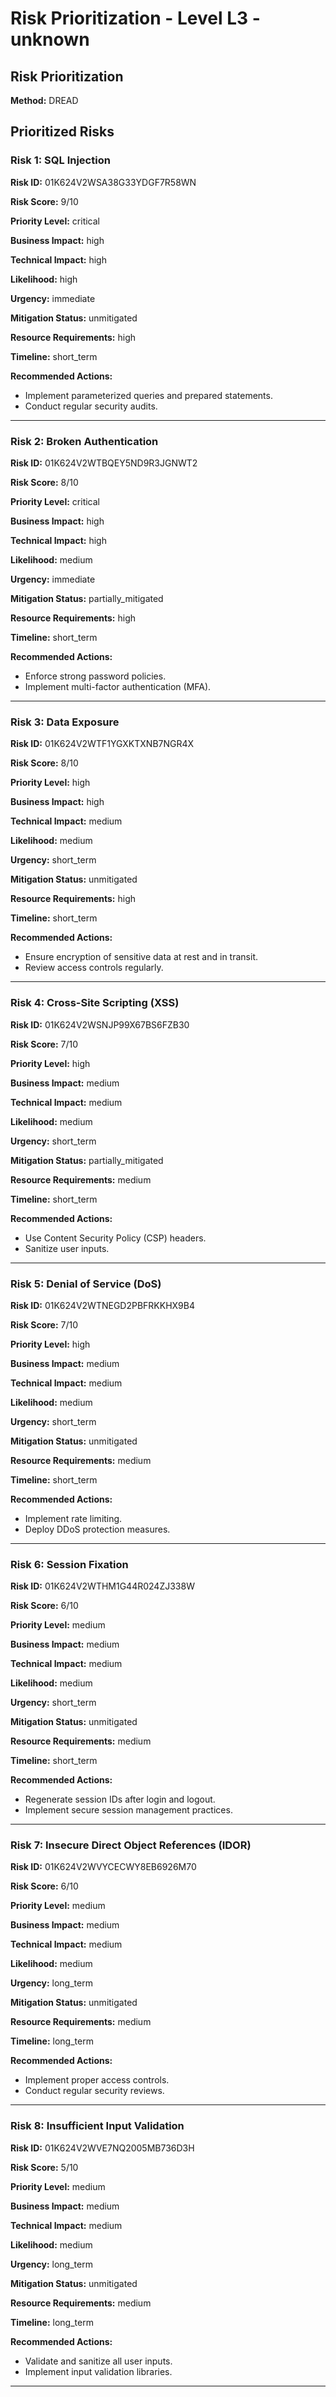# Risk Prioritization - Level L3 - unknown

## Risk Prioritization

**Method:** DREAD

## Prioritized Risks

### Risk 1: SQL Injection

**Risk ID:** 01K624V2WSA38G33YDGF7R58WN

**Risk Score:** 9/10

**Priority Level:** critical

**Business Impact:** high

**Technical Impact:** high

**Likelihood:** high

**Urgency:** immediate

**Mitigation Status:** unmitigated

**Resource Requirements:** high

**Timeline:** short_term

**Recommended Actions:**
- Implement parameterized queries and prepared statements.
- Conduct regular security audits.

---

### Risk 2: Broken Authentication

**Risk ID:** 01K624V2WTBQEY5ND9R3JGNWT2

**Risk Score:** 8/10

**Priority Level:** critical

**Business Impact:** high

**Technical Impact:** high

**Likelihood:** medium

**Urgency:** immediate

**Mitigation Status:** partially_mitigated

**Resource Requirements:** high

**Timeline:** short_term

**Recommended Actions:**
- Enforce strong password policies.
- Implement multi-factor authentication (MFA).

---

### Risk 3: Data Exposure

**Risk ID:** 01K624V2WTF1YGXKTXNB7NGR4X

**Risk Score:** 8/10

**Priority Level:** high

**Business Impact:** high

**Technical Impact:** medium

**Likelihood:** medium

**Urgency:** short_term

**Mitigation Status:** unmitigated

**Resource Requirements:** high

**Timeline:** short_term

**Recommended Actions:**
- Ensure encryption of sensitive data at rest and in transit.
- Review access controls regularly.

---

### Risk 4: Cross-Site Scripting (XSS)

**Risk ID:** 01K624V2WSNJP99X67BS6FZB30

**Risk Score:** 7/10

**Priority Level:** high

**Business Impact:** medium

**Technical Impact:** medium

**Likelihood:** medium

**Urgency:** short_term

**Mitigation Status:** partially_mitigated

**Resource Requirements:** medium

**Timeline:** short_term

**Recommended Actions:**
- Use Content Security Policy (CSP) headers.
- Sanitize user inputs.

---

### Risk 5: Denial of Service (DoS)

**Risk ID:** 01K624V2WTNEGD2PBFRKKHX9B4

**Risk Score:** 7/10

**Priority Level:** high

**Business Impact:** medium

**Technical Impact:** medium

**Likelihood:** medium

**Urgency:** short_term

**Mitigation Status:** unmitigated

**Resource Requirements:** medium

**Timeline:** short_term

**Recommended Actions:**
- Implement rate limiting.
- Deploy DDoS protection measures.

---

### Risk 6: Session Fixation

**Risk ID:** 01K624V2WTHM1G44R024ZJ338W

**Risk Score:** 6/10

**Priority Level:** medium

**Business Impact:** medium

**Technical Impact:** medium

**Likelihood:** medium

**Urgency:** short_term

**Mitigation Status:** unmitigated

**Resource Requirements:** medium

**Timeline:** short_term

**Recommended Actions:**
- Regenerate session IDs after login and logout.
- Implement secure session management practices.

---

### Risk 7: Insecure Direct Object References (IDOR)

**Risk ID:** 01K624V2WVYCECWY8EB6926M70

**Risk Score:** 6/10

**Priority Level:** medium

**Business Impact:** medium

**Technical Impact:** medium

**Likelihood:** medium

**Urgency:** long_term

**Mitigation Status:** unmitigated

**Resource Requirements:** medium

**Timeline:** long_term

**Recommended Actions:**
- Implement proper access controls.
- Conduct regular security reviews.

---

### Risk 8: Insufficient Input Validation

**Risk ID:** 01K624V2WVE7NQ2005MB736D3H

**Risk Score:** 5/10

**Priority Level:** medium

**Business Impact:** medium

**Technical Impact:** medium

**Likelihood:** medium

**Urgency:** long_term

**Mitigation Status:** unmitigated

**Resource Requirements:** medium

**Timeline:** long_term

**Recommended Actions:**
- Validate and sanitize all user inputs.
- Implement input validation libraries.

---

